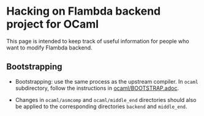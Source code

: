 # Hacking on Flambda backend project for OCaml

This page is intended to keep track of useful information for people who
want to modify Flambda backend.

## Bootstrapping

- Bootstrapping: use the same process as the upstream compiler. In
  `ocaml` subdirectory, follow the instructions in
  [ocaml/BOOTSTRAP.adoc](ocaml/BOOSTRAP.adoc).

- Changes in `ocaml/asmcomp` and `ocaml/middle_end` directories should
  also be applied to the corresponding directories `backend` and
  `middle_end`.

